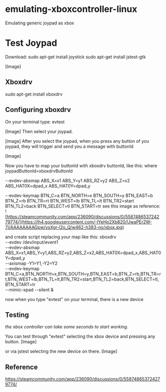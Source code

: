 
# emulating-xboxcontroller-linux
Emulating generic joypad as xbox


# Test Joypad
Download:
sudo apt-get install joystick
sudo apt-get install jstest-gtk

[Image]

## Xboxdrv
sudo apt-get install xboxdrv

## Configuring xboxdrv
On your terminal type: evtest

[Image]
Then select your joypad.

[image]
After you select the joypad, when you press any button of you joypad, they will trigger and send you a message with buttonId

[Image]

Now you have to map your buttonId with xboxdrv buttonId, like this:
where joypadButtonId=xboxdrvButtonId

--evdev-absmap
ABS_X=x1
ABS_Y=y1
ABS_RZ=y2
ABS_Z=x2
ABS_HAT0X=dpad_x
ABS_HAT0Y=dpad_y

--evdev-keymap
BTN_C=a
BTN_NORTH=x
BTN_SOUTH=y
BTN_EAST=b
BTN_Z=rb
BTN_TR=rt
BTN_WEST=lb
BTN_TL=lt
BTN_TR2=start
BTN_TL2=back
BTN_SELECT=tl
BTN_START=tr
see this image as reference:
![https://steamcommunity.com/app/236090/discussions/0/558748653724279774/](https://lh4.googleusercontent.com/-IYeHo2Xb820/UwaPEr2W-7I/AAAAAAAAGpw/ysXgr-l2o_Q/w462-h383-no/xbox.jpg)

and create script replacing your map like this:
xboxdrv \
--evdev /dev/input/event1 \
--evdev-absmap ABS_X=x1,ABS_Y=y1,ABS_RZ=y2,ABS_Z=x2,ABS_HAT0X=dpad_x,ABS_HAT0Y=dpad_y \
--axismap -Y1=Y1,-Y2=Y2 \
--evdev-keymap BTN_C=a,BTN_NORTH=x,BTN_SOUTH=y,BTN_EAST=b,BTN_Z=rb,BTN_TR=rt,BTN_WEST=lb,BTN_TL=lt,BTN_TR2=start,BTN_TL2=back,BTN_SELECT=tl,BTN_START=tr \
--mimic-xpad --silent &

now when you type "evtest" on your terminal, there is a new device

## Testing
*the xbox controller can take some seconds to start working*.

You can test through "evtest" selecting the xbox device and pressing any button.
[Image]

or via jstest selecting the new device on there.
[Image]

## Reference
https://steamcommunity.com/app/236090/discussions/0/558748653724279774/
